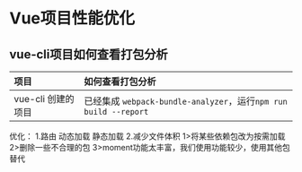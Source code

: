 # Vue项目性能优化

## vue-cli项目如何查看打包分析

| 项目               | 如何查看打包分析                                             |
| :----------------- | :----------------------------------------------------------- |
| vue-cli 创建的项目 | 已经集成 `webpack-bundle-analyzer`，运行`npm run build --report` |

优化：
1.路由  动态加载   静态加载
2.减少文件体积
1>将某些依赖包改为按需加载
2>删除一些不合理的包
3>moment功能太丰富，我们使用功能较少，使用其他包替代
